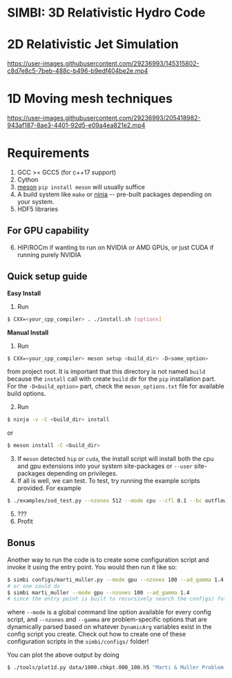 # SIMBI: 3D Relativistic Hydro Code

# 2D Relativistic Jet Simulation

<https://user-images.githubusercontent.com/29236993/145315802-c8d7e8c5-7beb-488c-b496-b9edf404be2e.mp4>

# 1D Moving mesh techniques

<https://user-images.githubusercontent.com/29236993/205418982-943af187-8ae3-4401-92d5-e09a4ea821e2.mp4>



# Requirements

1)  GCC \>= GCC5 (for c++17 support)
2)  Cython
3)  [meson](https://mesonbuild.com/Getting-meson.html)
    `pip install meson` will usually suffice
4)  A build system like `make` or
    [ninja](https://github.com/ninja-build/ninja/wiki/Pre-built-Ninja-packages)
    -- pre-built packages depending on your system.
5)  HDF5 libraries

## For GPU capability

6)  HIP/ROCm if wanting to run on NVIDIA or AMD GPUs, or just CUDA if
    running purely NVIDIA

## Quick setup guide

<strong>Easy Install</strong>
1) Run 
```bash
$ CXX=<your_cpp_compiler> . ./install.sh [options]
```

<strong>Manual Install</strong>
1)  Run

``` bash
$ CXX=<your_cpp_compiler> meson setup <build_dir> -D<some_option>
```

from project root. It is important that this directory is not named
`build` because the `install` call with create `build` dir for the `pip`
installation part. For the `-D<build_option>` part, check the
`meson_options.txt` file for available build options.

2)  Run

``` bash
$ ninja -v -C <build_dir> install
```

or

``` bash
$ meson install -C <build_dir>
```

3)  If `meson` detected `hip` or `cuda`, the install script will install
    both the cpu and gpu extensions into your system site-packages or
    `--user` site-packages depending on privileges.
4)  If all is well, we can test. To test, try running the example
    scripts provided. For example

``` bash
$ ./examples/sod_test.py --nzones 512 --mode cpu --cfl 0.1 --bc outflow --tend 0.2
```

5)  ???
6)  Profit

## Bonus

Another way to run the code is to create some configuration script and
invoke it using the entry point. You would then run it like so:

``` bash
$ simbi configs/marti_muller.py --mode gpu --nzones 100 --ad_gamma 1.4 
# or one could do 
$ simbi marti_muller --mode gpu --nzones 100 --ad_gamma 1.4
# since the entry point is built to recursively search the configs/ folder for valid .py scripts now
```

where `--mode` is a global command line option available for every
config script, and `--nzones` and `--gamma` are problem-specific options
that are dynamically parsed based on whatever `DynamicArg` variables
exist in the config script you create. Check out how to create one of
these configuration scripts in the `simbi/configs/` folder!

You can plot the above output by doing 
``` bash
$ ./tools/plot1d.py data/1000.chkpt.000_100.h5 "Marti & Muller Problem 1" --field rho v p --tex
```
